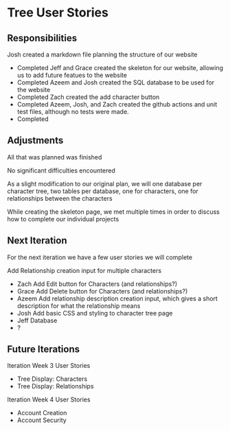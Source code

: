 # Tree User Stories

Responsibilities
-----------------------

Josh created a markdown file planning the structure of our website
 - Completed
Jeff and Grace created the skeleton for our website, allowing us to add future featues to the website
 - Completed
Azeem and Josh created the SQL database to be used for the website
 - Completed
Zach created the add character button
 - Completed
Azeem, Josh, and Zach created the github actions and unit test files, although no tests were made.
 - Completed


Adjustments
------------------------
All that was planned was finished

No significant difficulties encountered

As a slight modification to our original plan, we will one database per character tree, two tables per database, one for characters, one for relationships between the characters

While creating the skeleton page, we met multiple times in order to discuss how to complete our individual projects


Next Iteration
------------------------
For the next iteration we have a few user stories we will complete

Add Relationship creation input for multiple characters
 - Zach
Add Edit button for Characters (and relationships?)
 - Grace
Add Delete button for Characters (and relationships?)
 - Azeem
Add relationship description creation input, which gives a short description for what the relationship means
 - Josh
Add basic CSS and styling to character tree page
 - Jeff
Database
 - ?

Future Iterations
-----------------------
Iteration Week 3 User Stories
 - Tree Display: Characters
 - Tree Display: Relationships

Iteration Week 4 User Stories
 - Account Creation
 - Account Security
 



